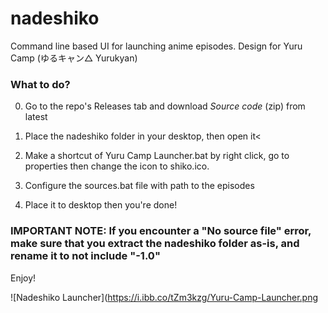 # nadeshiko
 Command line based UI for launching anime episodes. Design for Yuru Camp (ゆるキャン△ Yurukyan)


<h3> What to do? </h3>

0. Go to the repo's Releases tab and download *Source code* (zip) from latest

1. Place the nadeshiko folder in your desktop, then open it<

2. Make a shortcut of Yuru Camp Launcher.bat by right click, go to properties then change the icon to shiko.ico.

3. Configure the sources.bat file with path to the episodes

4. Place it to desktop then you're done!


<h3>IMPORTANT NOTE: If you encounter a "No source file" error, make sure that you extract the nadeshiko folder as-is, and rename it to not include "-1.0"</h3>


Enjoy!

![Nadeshiko Launcher](https://i.ibb.co/tZm3kzg/Yuru-Camp-Launcher.png